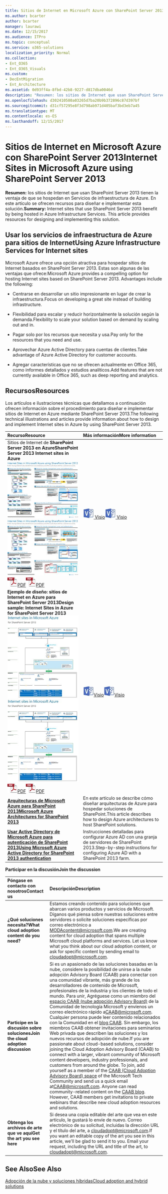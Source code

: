 ```yaml
---
title: Sitios de Internet en Microsoft Azure con SharePoint Server 2013
ms.author: bcarter
author: bcarter
manager: laurawi
ms.date: 12/15/2017
ms.audience: ITPro
ms.topic: conceptual
ms.service: o365-solutions
localization_priority: Normal
ms.collection:
- Ent_O365
- Ent_O365_Visuals
ms.custom:
- DecEntMigration
- Ent_Architecture
ms.assetid: 0d93ff4a-8fbd-42b8-9227-d817dba0046d
description: "Resumen: los sitios de Internet que usan SharePoint Server 2013 tienen la ventaja de que se hospedan en Servicios de infraestructura de Azure. En este artículo se ofrecen recursos para diseñar e implementar esta solución."
ms.openlocfilehash: d302410580a03265d7ba20b9b372896c87d397bf
ms.sourcegitcommit: d31cf57295e8f3d798ab971d405baf3bd3eb7a45
ms.translationtype: MT
ms.contentlocale: es-ES
ms.lasthandoff: 12/15/2017
---
```

# <a name="internet-sites-in-microsoft-azure-using-sharepoint-server-2013"></a><span data-ttu-id="29cc6-104">Sitios de Internet en Microsoft Azure con SharePoint Server 2013</span><span class="sxs-lookup"><span data-stu-id="29cc6-104">Internet Sites in Microsoft Azure using SharePoint Server 2013</span></span>

 <span data-ttu-id="29cc6-p102">**Resumen:** los sitios de Internet que usan SharePoint Server 2013 tienen la ventaja de que se hospedan en Servicios de infraestructura de Azure. En este artículo se ofrecen recursos para diseñar e implementar esta solución.</span><span class="sxs-lookup"><span data-stu-id="29cc6-p102">**Summary:** Internet sites that use SharePoint Server 2013 benefit by being hosted in Azure Infrastructure Services. This article provides resources for designing and implementing this solution.</span></span>
  
## <a name="using-azure-infrastructure-services-for-internet-sites"></a><span data-ttu-id="29cc6-107">Usar los servicios de infraestructura de Azure para sitios de Internet</span><span class="sxs-lookup"><span data-stu-id="29cc6-107">Using Azure Infrastructure Services for Internet sites</span></span>

<span data-ttu-id="29cc6-p103">Microsoft Azure ofrece una opción atractiva para hospedar sitios de Internet basados en SharePoint Server 2013. Estas son algunas de las ventajas que ofrece:</span><span class="sxs-lookup"><span data-stu-id="29cc6-p103">Microsoft Azure provides a compelling option for hosting Internet sites based on SharePoint Server 2013. Advantages include the following:</span></span>
  
- <span data-ttu-id="29cc6-110">Centrarse en desarrollar un sitio impresionante en lugar de crear la infraestructura.</span><span class="sxs-lookup"><span data-stu-id="29cc6-110">Focus on developing a great site instead of building infrastructure.</span></span>
    
- <span data-ttu-id="29cc6-111">Flexibilidad para escalar y reducir horizontalmente la solución según la demanda.</span><span class="sxs-lookup"><span data-stu-id="29cc6-111">Flexibility to scale your solution based on demand by scaling out and in.</span></span>
    
- <span data-ttu-id="29cc6-112">Pagar solo por los recursos que necesita y usa.</span><span class="sxs-lookup"><span data-stu-id="29cc6-112">Pay only for the resources that you need and use.</span></span>
    
- <span data-ttu-id="29cc6-113">Aprovechar Azure Active Directory para cuentas de clientes.</span><span class="sxs-lookup"><span data-stu-id="29cc6-113">Take advantage of Azure Active Directory for customer accounts.</span></span>
    
- <span data-ttu-id="29cc6-114">Agregar características que no se ofrecen actualmente en Office 365, como informes detallados y estudios analíticos.</span><span class="sxs-lookup"><span data-stu-id="29cc6-114">Add features that are not currently available in Office 365, such as deep reporting and analytics.</span></span>
    
## <a name="resources"></a><span data-ttu-id="29cc6-115">Recursos</span><span class="sxs-lookup"><span data-stu-id="29cc6-115">Resources</span></span>

<span data-ttu-id="29cc6-116">Los artículos e ilustraciones técnicas que detallamos a continuación ofrecen información sobre el procedimiento para diseñar e implementar sitios de Internet en Azure mediante SharePoint Server 2013.</span><span class="sxs-lookup"><span data-stu-id="29cc6-116">The following technical illustrations and articles provide information about how to design and implement Internet sites in Azure by using SharePoint Server 2013.</span></span>
  
|<span data-ttu-id="29cc6-117">**Recurso**</span><span class="sxs-lookup"><span data-stu-id="29cc6-117">**Resource**</span></span>|<span data-ttu-id="29cc6-118">**Más información**</span><span class="sxs-lookup"><span data-stu-id="29cc6-118">**More information**</span></span>|
|:-----|:-----|
|<span data-ttu-id="29cc6-119">Sitios de Internet de **SharePoint Server 2013 en Azure**</span><span class="sxs-lookup"><span data-stu-id="29cc6-119">**SharePoint Server 2013 Internet sites in Azure**</span></span> <br/> <span data-ttu-id="29cc6-120">[![Imagen de sitios de Internet en Azure usando SharePoint](images/MS_AZ_SPInternetSites.jpg)          ](https://go.microsoft.com/fwlink/p/?LinkId=392552)</span><span class="sxs-lookup"><span data-stu-id="29cc6-120">[![Image of Internet sites in Azure using SharePoint](images/MS_AZ_SPInternetSites.jpg)          ](https://go.microsoft.com/fwlink/p/?LinkId=392552)</span></span> <br/> <span data-ttu-id="29cc6-121">![Archivo PDF](images/ITPro_Other_PDFicon.png)[PDF](https://go.microsoft.com/fwlink/p/?LinkId=392552)</span><span class="sxs-lookup"><span data-stu-id="29cc6-121">![PDF file](images/ITPro_Other_PDFicon.png)[PDF](https://go.microsoft.com/fwlink/p/?LinkId=392552)</span></span> |<span data-ttu-id="29cc6-122">[![Archivo de Visio](images/ITPro_Other_VisioIcon.jpg)          ](https://go.microsoft.com/fwlink/p/?LinkId=392551)[Visio](https://go.microsoft.com/fwlink/p/?LinkId=392551)</span><span class="sxs-lookup"><span data-stu-id="29cc6-122">[![Visio file](images/ITPro_Other_VisioIcon.jpg)          ](https://go.microsoft.com/fwlink/p/?LinkId=392551)[Visio](https://go.microsoft.com/fwlink/p/?LinkId=392551)</span></span> <br/> |<span data-ttu-id="29cc6-123">En este modelo de arquitectura se describen las principales actividades de diseño y las opciones de arquitectura recomendadas para sitios de Internet en Azure.</span><span class="sxs-lookup"><span data-stu-id="29cc6-123">This architecture model outlines key design activities and recommended architecture choices for Internet sites in Azure.</span></span>  <br/> |
|<span data-ttu-id="29cc6-124">**Ejemplo de diseño: sitios de Internet en Azure para SharePoint Server 2013**</span><span class="sxs-lookup"><span data-stu-id="29cc6-124">**Design sample: Internet Sites in Azure for SharePoint Server 2013**</span></span> <br/> <span data-ttu-id="29cc6-125">[![Imagen de la muestra de diseño: sitios de Internet en Microsoft Azure para SharePoint 2013](images/MS_AZ_InternetSitesDesignSample.jpg)          ](https://go.microsoft.com/fwlink/p/?LinkId=392549)</span><span class="sxs-lookup"><span data-stu-id="29cc6-125">[![Image of the Design sample: Internet sites in Microsoft Azure for SharePoint 2013](images/MS_AZ_InternetSitesDesignSample.jpg)          ](https://go.microsoft.com/fwlink/p/?LinkId=392549)</span></span> <br/> <span data-ttu-id="29cc6-126">![Archivo PDF](images/ITPro_Other_PDFicon.png)[PDF](https://go.microsoft.com/fwlink/p/?LinkId=392549)</span><span class="sxs-lookup"><span data-stu-id="29cc6-126">![PDF file](images/ITPro_Other_PDFicon.png)[PDF](https://go.microsoft.com/fwlink/p/?LinkId=392549)</span></span> |<span data-ttu-id="29cc6-127">![Archivo de Visio](images/ITPro_Other_VisioIcon.jpg)[Visio](https://go.microsoft.com/fwlink/p/?LinkId=392548)</span><span class="sxs-lookup"><span data-stu-id="29cc6-127">![Visio file](images/ITPro_Other_VisioIcon.jpg)[Visio](https://go.microsoft.com/fwlink/p/?LinkId=392548)</span></span> <br/> |<span data-ttu-id="29cc6-128">Use este ejemplo de diseño como punto de partida para su propia arquitectura.</span><span class="sxs-lookup"><span data-stu-id="29cc6-128">Use this design sample as a starting point for your own architecture.</span></span>  <br/> |
|<span data-ttu-id="29cc6-129">**[Arquitecturas de Microsoft Azure para SharePoint 2013](microsoft-azure-architectures-for-sharepoint-2013.md)**</span><span class="sxs-lookup"><span data-stu-id="29cc6-129">**[Microsoft Azure Architectures for SharePoint 2013](microsoft-azure-architectures-for-sharepoint-2013.md)**</span></span> <br/> |<span data-ttu-id="29cc6-130">En este artículo se describe cómo diseñar arquitecturas de Azure para hospedar soluciones de SharePoint.</span><span class="sxs-lookup"><span data-stu-id="29cc6-130">This article describes how to design Azure architectures to host SharePoint solutions.</span></span>  <br/> |
|<span data-ttu-id="29cc6-131">**[Usar Active Directory de Microsoft Azure para autenticación de SharePoint 2013](using-microsoft-azure-active-directory-for-sharepoint-2013-authentication.md)**</span><span class="sxs-lookup"><span data-stu-id="29cc6-131">**[Using Microsoft Azure Active Directory for SharePoint 2013 authentication](using-microsoft-azure-active-directory-for-sharepoint-2013-authentication.md)**</span></span> <br/> |<span data-ttu-id="29cc6-132">Instrucciones detalladas para configurar Azure AD con una granja de servidores de SharePoint 2013.</span><span class="sxs-lookup"><span data-stu-id="29cc6-132">Step-by-step instructions for configuring Azure AD with a SharePoint 2013 farm.</span></span>  <br/> |
   
<span data-ttu-id="29cc6-133">**Participar en la discusión**</span><span class="sxs-lookup"><span data-stu-id="29cc6-133">**Join the discussion**</span></span>

|<span data-ttu-id="29cc6-134">**Póngase en contacto con nosotros**</span><span class="sxs-lookup"><span data-stu-id="29cc6-134">**Contact us**</span></span>|<span data-ttu-id="29cc6-135">**Descripción**</span><span class="sxs-lookup"><span data-stu-id="29cc6-135">**Description**</span></span>|
|:-----|:-----|
|<span data-ttu-id="29cc6-136">**¿Qué soluciones necesita?**</span><span class="sxs-lookup"><span data-stu-id="29cc6-136">**What cloud adoption content do you need?**</span></span> <br/> |<span data-ttu-id="29cc6-p104">Estamos creando contenido para soluciones que abarcan varios productos y servicios de Microsoft. Díganos qué piensa sobre nuestras soluciones entre servidores o solicite soluciones específicas por correo electrónico a [MODAcontent@microsoft.com](mailto:cloudadopt@microsoft.com?Subject=[Cloud%20Adoption%20Content%20Feedback]:%20).</span><span class="sxs-lookup"><span data-stu-id="29cc6-p104">We are creating content for cloud adoption that spans multiple Microsoft cloud platforms and services. Let us know what you think about our cloud adoption content, or ask for specific content by sending email to [cloudadopt@microsoft.com](mailto:cloudadopt@microsoft.com?Subject=[Cloud%20Adoption%20Content%20Feedback]:%20).  </span></span><br/> |
|<span data-ttu-id="29cc6-139">**Participe en la discusión sobre soluciones**</span><span class="sxs-lookup"><span data-stu-id="29cc6-139">**Join the cloud adoption discussion**</span></span> <br/> |<span data-ttu-id="29cc6-p105">Si es un apasionado de las soluciones basadas en la nube, considere la posibilidad de unirse a la nube adopción Advisory Board (CAAB) para conectar con una comunidad vibrante, más grande de los desarrolladores de contenido de Microsoft, profesionales de la industria y los clientes de todo el mundo. Para unir, Agréguese como un miembro del [espacio CAAB (nube adopción Advisory Board)](https://aka.ms/caab) de la Comunidad de tecnología Microsoft y envíenos un correo electrónico rápido a[CAAB@microsoft.com](mailto:caab@microsoft.com?Subject=I%20just%20joined%20the%20Cloud%20Adoption%20Advisory%20Board!). Cualquier persona puede leer contenido relacionados con la Comunidad en el [blog CAAB](https://blogs.technet.com/b/solutions_advisory_board/). Sin embargo, los miembros CAAB obtener invitaciones para seminarios Web privada que describen las soluciones y los nuevos recursos de adopción de nube.</span><span class="sxs-lookup"><span data-stu-id="29cc6-p105">If you are passionate about cloud-based solutions, consider joining the Cloud Adoption Advisory Board (CAAB) to connect with a larger, vibrant community of Microsoft content developers, industry professionals, and customers from around the globe. To join, add yourself as a member of the [CAAB (Cloud Adoption Advisory Board) space](https://aka.ms/caab) of the Microsoft Tech Community and send us a quick email at[CAAB@microsoft.com](mailto:caab@microsoft.com?Subject=I%20just%20joined%20the%20Cloud%20Adoption%20Advisory%20Board!). Anyone can read community-related content on the [CAAB blog](https://blogs.technet.com/b/solutions_advisory_board/). However, CAAB members get invitations to private webinars that describe new cloud adoption resources and solutions.  </span></span><br/> |
|<span data-ttu-id="29cc6-143">**Obtenga los archivos de arte que ve aquí**</span><span class="sxs-lookup"><span data-stu-id="29cc6-143">**Get the art you see here**</span></span> <br/> |<span data-ttu-id="29cc6-p106">Si desea una copia editable del arte que vea en este artículo, le gustará lo envíe de nuevo. Correo electrónico de su solicitud, incluidas la dirección URL y el título del arte, a [cloudadopt@microsoft.com](mailto:cloudadopt@microsoft.com?subject=[Art%20Request]:%20).</span><span class="sxs-lookup"><span data-stu-id="29cc6-p106">If you want an editable copy of the art you see in this article, we'll be glad to send it to you. Email your request, including the URL and title of the art, to [cloudadopt@microsoft.com](mailto:cloudadopt@microsoft.com?subject=[Art%20Request]:%20).  </span></span><br/> |
   
## <a name="see-also"></a><span data-ttu-id="29cc6-146">See Also</span><span class="sxs-lookup"><span data-stu-id="29cc6-146">See Also</span></span>

[<span data-ttu-id="29cc6-147">Adopción de la nube y soluciones híbridas</span><span class="sxs-lookup"><span data-stu-id="29cc6-147">Cloud adoption and hybrid solutions</span></span>](cloud-adoption-and-hybrid-solutions.md)



